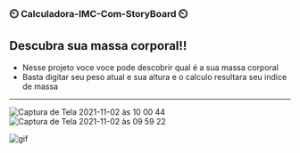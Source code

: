 ### ⏲️ Calculadora-IMC-Com-StoryBoard ⏲️

## Descubra sua massa corporal!! 
- Nesse projeto voce voce pode descobrir qual é a sua massa corporal
- Basta digitar seu peso atual e sua altura e o calculo resultara seu indice de massa
---------------------------------------------

![Captura de Tela 2021-11-02 às 10 00 44](https://user-images.githubusercontent.com/85207486/139852397-e319b289-f9c3-4185-8d23-64d8f99d1010.png) ![Captura de Tela 2021-11-02 às 09 59 22](https://user-images.githubusercontent.com/85207486/139852511-451b3f3c-362e-47ab-889b-5341993e6e42.png)                   

![gif](https://user-images.githubusercontent.com/85207486/139850398-6b0c785a-772d-4213-863a-cc576401572b.gif)




